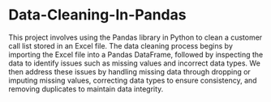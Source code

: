 # Data-Cleaning-In-Pandas
This project involves using the Pandas library in Python to clean a customer call list stored in an Excel file. The data cleaning process begins by importing the Excel file into a Pandas DataFrame, followed by inspecting the data to identify issues such as missing values and incorrect data types. We then address these issues by handling missing data through dropping or imputing missing values, correcting data types to ensure consistency, and removing duplicates to maintain data integrity.
